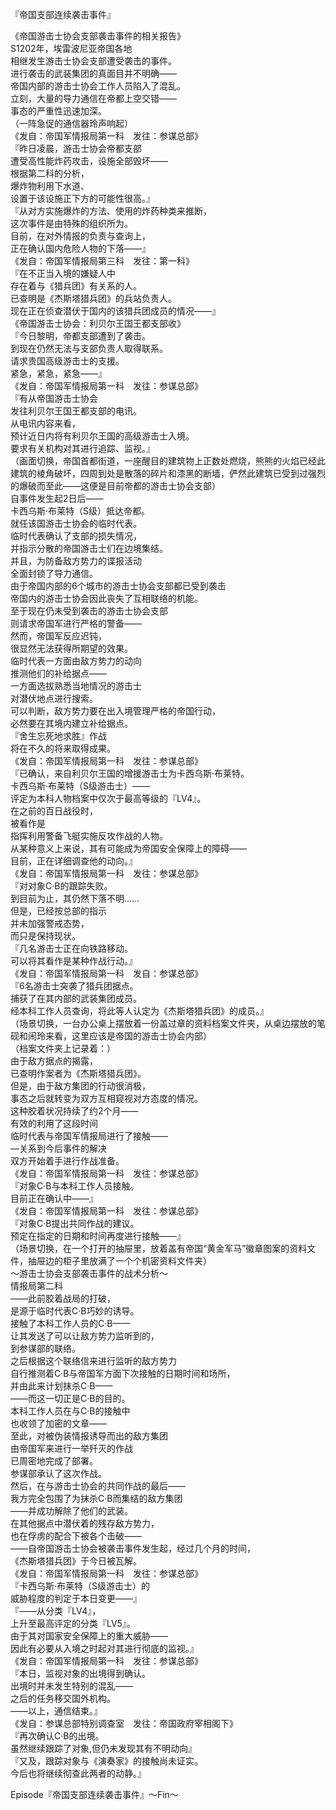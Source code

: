 『帝国支部连续袭击事件』  
  
《帝国游击士协会支部袭击事件的相关报告》  
S1202年，埃雷波尼亚帝国各地  
相继发生游击士协会支部遭受袭击的事件。  
进行袭击的武装集团的真面目并不明确——  
帝国内部的游击士协会工作人员陷入了混乱。  
立刻，大量的导力通信在帝都上空交错——  
事态的严重性迅速加深。  
（一阵急促的通信器玲声响起）  
《发自：帝国军情报局第一科　发往：参谋总部》  
『昨日凌晨，游击士协会帝都支部  
遭受高性能炸药攻击，设施全部毁坏——  
根据第二科的分析，  
爆炸物利用下水道、  
设置于该设施正下方的可能性很高。』  
『从对方实施爆炸的方法、使用的炸药种类来推断，  
这次事件是由特殊的组织所为。  
目前，在对外情报的负责与查询上，  
正在确认国内危险人物的下落——』  
《发自：帝国军情报局第三科　发往：第一科》  
『在不正当入境的嫌疑人中  
存在着与《猎兵团》有关系的人。  
已查明是《杰斯塔猎兵团》的兵站负责人。  
现在正在侦查潜伏于国内的该猎兵团成员的情况——』  
《帝国游击士协会：利贝尔王国王都支部收》  
『今日黎明，帝都支部遭到了袭击。  
到现在仍然无法与支部负责人取得联系。  
请求贵国高级游击士的支援。  
紧急，紧急，紧急——』  
《发自：帝国军情报局第一科　发往：参谋总部》  
『有从帝国游击士协会  
发往利贝尔王国王都支部的电讯。  
从电讯内容来看，  
预计近日内将有利贝尔王国的高级游击士入境。  
要求有关机构对其进行追踪、监视。』  
（画面切换，帝国首都街道，一座醒目的建筑物上正数处燃烧，熊熊的火焰已经此建筑的棱角破坏，四周到处是散落的碎片和漆黑的断墙，俨然此建筑已受到过强烈的爆破而至此——这便是目前帝都的游击士协会支部）  
自事件发生起2日后——  
卡西乌斯·布莱特（S级）抵达帝都。  
就任该国游击士协会的临时代表。  
临时代表确认了支部的损失情况，  
并指示分散的帝国游击士们在边境集结。  
并且，为防备敌方势力的谍报活动  
全面封锁了导力通信。  
由于帝国内部的6个城市的游击士协会支部都已受到袭击  
帝国内的游击士协会因此丧失了互相联络的机能。  
至于现在仍未受到袭击的游击士协会支部  
则请求帝国军进行严格的警备——  
然而，帝国军反应迟钝，  
很显然无法获得所期望的效果。  
临时代表一方面由敌方势力的动向  
推测他们的补给据点——  
一方面选拔熟悉当地情况的游击士  
对潜伏地点进行搜索。  
可以判断，敌方势力要在出入境管理严格的帝国行动，  
必然要在其境内建立补给据点。  
『舍生忘死地求胜』作战  
将在不久的将来取得成果。  
《发自：帝国军情报局第一科　发往：参谋总部》  
『已确认，来自利贝尔王国的增援游击士为卡西乌斯·布莱特。  
卡西乌斯·布莱特（S级游击士）——  
评定为本科人物档案中仅次于最高等级的『LV4』。  
在之前的百日战役时，  
被看作是  
指挥利用警备飞艇实施反攻作战的人物。  
从某种意义上来说，其有可能成为帝国安全保障上的障碍——  
目前，正在详细调查他的动向。』  
《发自：帝国军情报局第一科　发往：参谋总部》  
『对对象C·B的跟踪失败。  
到目前为止，其仍然下落不明……  
但是，已经按总部的指示  
并未加强警戒态势，  
而只是保持现状。  
『几名游击士正在向铁路移动。  
可以将其看作是某种作战行动。』  
《发自：帝国军情报局第一科　发自：参谋总部》  
『6名游击士突袭了猎兵团据点。  
捕获了在其内部的武装集团成员。  
经本科工作人员查询，将此等人认定为《杰斯塔猎兵团》的成员。』  
（场景切换，一台办公桌上摆放着一份盖过章的资料档案文件夹，从桌边摆放的笔砚和闹玲来看，这里应该是帝国的游击士协会内部）  
（档案文件夹上记录着：）  
由于敌方据点的揭露，  
已查明作案者为《杰斯塔猎兵团》。  
但是，由于敌方集团的行动很消极，  
事态之后就转变为双方互相窥视对方态度的情况。  
这种胶着状况持续了约2个月——  
有效的利用了这段时间  
临时代表与帝国军情报局进行了接触——  
—关系到今后事件的解决  
双方开始着手进行作战准备。  
《发自：帝国军情报局第一科　发往：参谋总部》  
『对象C·B与本科工作人员接触。  
目前正在确认中——』  
《发自：帝国军情报局第一科　发往：参谋总部》  
『对象C·B提出共同作战的建议。  
预定在指定的日期和时间再度进行接触——』  
（场景切换，在一个打开的抽屉里，放着盖有帝国“黄金军马”徽章图案的资料文件，抽屉边的柜子里放满了一个个机密资料文件夹）  
～游击士协会支部袭击事件的战术分析～  
情报局第二科  
——此前胶着战局的打破，  
是源于临时代表C·B巧妙的诱导。  
接触了本科工作人员的C·B——  
让其发送了可以让敌方势力监听到的，  
到参谋部的联络。  
之后根据这个联络信来进行监听的敌方势力  
自行推测着C·B与帝国军方面下次接触的日期时间和场所，  
并由此来计划抹杀C·B——  
——而这一切正是C·B的目的。  
本科工作人员在与C·B的接触中  
也收领了加密的文章——  
至此，对被伪装情报诱导而出的敌方集团  
由帝国军来进行一举歼灭的作战  
已周密地完成了部署。  
参谋部承认了这次作战。  
然后，在与游击士协会的共同作战的最后——  
我方完全包围了为抹杀C·B而集结的敌方集团  
——并成功解除了他们的武装。  
在其他据点中潜伏着的残存敌方势力，  
也在俘虏的配合下被各个击破——  
——自帝国游击士协会被袭击事件发生起，经过几个月的时间，  
《杰斯塔猎兵团》于今日被瓦解。  
《发自：帝国军情报局第一科　发往：参谋总部》  
『卡西乌斯·布莱特（S级游击士）的  
威胁程度的判定于本日变更——』  
『——从分类『LV4』，  
上升至最高评定的分类『LV5』。  
由于其对国家安全保障上的重大威胁——  
因此有必要从入境之时起对其进行彻底的监视。』  
《发自：帝国军情报局第一科　发往：参谋总部》  
『本日，监视对象的出境得到确认。  
出境时并未发生特别的混乱——  
之后的任务移交国外机构。  
——以上，通信结束。』  
《发自：参谋总部特别调查室　发往：帝国政府宰相阁下》  
『再次确认C·B的出境。  
虽然继续跟踪了对象,但仍未发现其有不明动向』  
『又及，跟踪对象与《演奏家》的接触尚未证实。  
今后也将继续彻查此两者的动静。』  
   
   
   
   
   
   
   
   
   
   
   
   
   
Episode『帝国支部连续袭击事件』～Fin～   